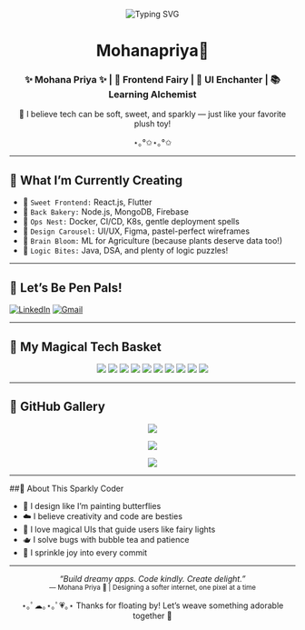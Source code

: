 <p align="center">
  <img src="https://readme-typing-svg.demolab.com?font=Indie+Flower&duration=3000&pause=1000&color=FFB6C1&center=true&vCenter=true&width=650&lines=Hi+Cutie+%F0%9F%A7%90%2C+I'm+Mohana+Priya!;Designing+Dreams+%E2%9C%A8+%7C+Coding+with+Kindness+%F0%9F%92%96;Building+Tech+that+Feels+Like+Magic+%F0%9F%8C%88" alt="Typing SVG" />
</p>

<h1 align="center">Mohanapriya🐼</h1>
<h3 align="center">✨ Mohana Priya ✨ | 🦋 Frontend Fairy | 🎨 UI Enchanter | 📚 Learning Alchemist</h3>

<p align="center">
  🧸 I believe tech can be soft, sweet, and sparkly — just like your favorite plush toy!  
</p>

<p align="center">⋆｡°✩⋆｡°✩</p>

---

## 💫 What I’m Currently Creating

- 🍧 `Sweet Frontend:` React.js, Flutter  
- 🍬 `Back Bakery:` Node.js, MongoDB, Firebase  
- 🐣 `Ops Nest:` Docker, CI/CD, K8s, gentle deployment spells  
- 🎠 `Design Carousel:` UI/UX, Figma, pastel-perfect wireframes  
- 🌼 `Brain Bloom:` ML for Agriculture (because plants deserve data too!)  
- 🍓 `Logic Bites:` Java, DSA, and plenty of logic puzzles!

---

## 🌸 Let’s Be Pen Pals!

[![LinkedIn](https://img.shields.io/badge/LinkedIn-FDEEF4?style=for-the-badge&logo=linkedin&logoColor=E91E63)](https://www.linkedin.com/in/mohanapriyak0304)
[![Gmail](https://img.shields.io/badge/Gmail-FCE4EC?style=for-the-badge&logo=gmail&logoColor=EC407A)](mailto:kmohanapriya0304@gmail.com)

---

## 🧺 My Magical Tech Basket

<p align="center">
  <img src="https://img.shields.io/badge/C-FFF0F6?style=for-the-badge&logo=c&logoColor=EC407A" />
  <img src="https://img.shields.io/badge/Java-FCE4EC?style=for-the-badge&logo=java&logoColor=D81B60" />
  <img src="https://img.shields.io/badge/Flutter-F3E5F5?style=for-the-badge&logo=flutter&logoColor=BA68C8" />
  <img src="https://img.shields.io/badge/Firebase-FFF8E1?style=for-the-badge&logo=firebase&logoColor=FFB74D" />
  <img src="https://img.shields.io/badge/Python-E1F5FE?style=for-the-badge&logo=python&logoColor=4DD0E1" />
  <img src="https://img.shields.io/badge/Node.js-E8F5E9?style=for-the-badge&logo=node.js&logoColor=81C784" />
  <img src="https://img.shields.io/badge/MongoDB-E0F2F1?style=for-the-badge&logo=mongodb&logoColor=26A69A" />
  <img src="https://img.shields.io/badge/Git-FBE9E7?style=for-the-badge&logo=git&logoColor=F06292" />
  <img src="https://img.shields.io/badge/Figma-FFF3E0?style=for-the-badge&logo=figma&logoColor=FF6F61" />
  <img src="https://img.shields.io/badge/Docker-E0F7FA?style=for-the-badge&logo=docker&logoColor=4FC3F7" />
</p>

---

## 🎠 GitHub Gallery

<p align="center">
  <img src="https://github-readme-stats.vercel.app/api?username=mohana0304&show_icons=true&theme=tokyonight&border_radius=15" />
</p>

<p align="center">
  <img src="https://github-readme-stats.vercel.app/api/top-langs/?username=mohana0304&layout=compact&theme=tokyonight&langs_count=6" />
</p>

<p align="center">
  <img src="https://github-readme-streak-stats.herokuapp.com/?user=mohana0304&theme=tokyonight" />
</p>

---

##🐣 About This Sparkly Coder

- 🦋 I design like I’m painting butterflies  
- ☁️ I believe creativity and code are besties  
- 🌈 I love magical UIs that guide users like fairy lights  
- 🫖 I solve bugs with bubble tea and patience  
- 🎀 I sprinkle joy into every commit

---

<p align="center">
  <i>“Build dreamy apps. Code kindly. Create delight.”</i><br>
  <sub>— Mohana Priya 🌸 | Designing a softer internet, one pixel at a time</sub>
</p>

<p align="center">⋆｡ﾟ☁︎｡⋆｡ﾟ💗｡⋆ Thanks for floating by! Let’s weave something adorable together 🧸</p>
